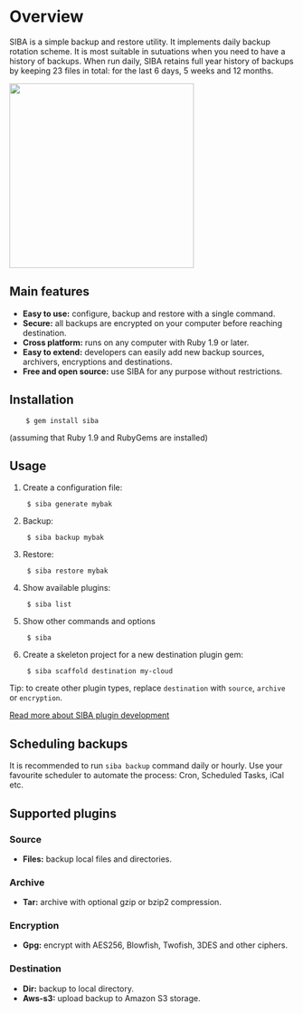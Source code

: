 # Overview

SIBA is a simple backup and restore utility. It implements daily backup rotation scheme. It is most suitable in sutuations when you need to have a history of backups. When run daily, SIBA retains full year history of backups by keeping 23 files in total: for the last 6 days, 5 weeks and 12 months.

<img src="http://webdevelopercv.com/images/works/siba.png" width="326" height="326">

## Main features

* **Easy to use:** configure, backup and restore with a single command.
* **Secure:** all backups are encrypted on your computer before reaching destination.
* **Cross platform:** runs on any computer with Ruby 1.9 or later.
* **Easy to extend:** developers can easily add new backup sources, archivers, encryptions and destinations.
* **Free and open source:** use SIBA for any purpose without restrictions.

## Installation

        $ gem install siba

(assuming that Ruby 1.9 and RubyGems are installed)

## Usage

1. Create a configuration file:

        $ siba generate mybak

2. Backup:

        $ siba backup mybak

3. Restore:

        $ siba restore mybak

4. Show available plugins:

        $ siba list

5. Show other commands and options

        $ siba

6. Create a skeleton project for a new destination plugin gem:

        $ siba scaffold destination my-cloud

Tip: to create other plugin types, replace `destination` with `source`, `archive` or `encryption`.

[Read more about SIBA plugin development](https://github.com/evgenyneu/siba/blob/master/scaffolds/project/README.md)


## Scheduling backups

It is recommended to run `siba backup` command daily or hourly. Use your favourite scheduler to automate the process: Cron, Scheduled Tasks, iCal etc.

## Supported plugins

### Source

* **Files:** backup local files and directories.

### Archive
  
* **Tar:** archive with optional gzip or bzip2 compression.

### Encryption
  
* **Gpg:** encrypt with AES256, Blowfish, Twofish, 3DES and other ciphers.

### Destination
  
* **Dir:** backup to local directory.
* **Aws-s3:** upload backup to Amazon S3 storage.
